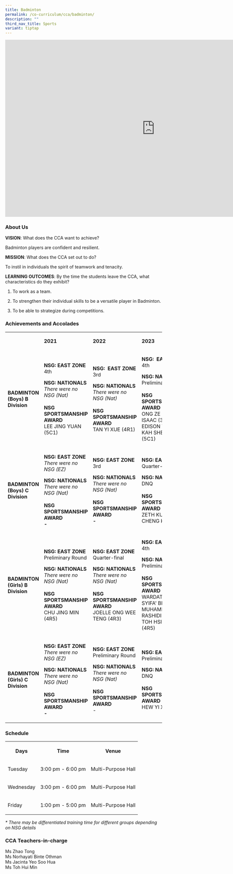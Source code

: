 ```yaml
---
title: Badminton
permalink: /co-curriculum/cca/badminton/
description: ""
third_nav_title: Sports
variant: tiptap
---
```

<div class="iframe-wrapper">
<iframe height="569" width="960" allowfullscreen="true" frameborder="0" src="https://docs.google.com/presentation/d/1FW0k-MTzIIITn0Gpre2R7T7kJy8AsF-MMhZ8h77JJo4/embed?start=true&amp;loop=true&amp;delayms=3000"></iframe>
</div>
<h3>About Us</h3>
<p><strong>VISION</strong>: What does the CCA want to achieve?&nbsp;</p>
<p>Badminton players are confident and resilient.</p>
<p><strong>MISSION</strong>: What does the CCA set out to do?</p>
<p>To instil in individuals the spirit of teamwork and tenacity.</p>
<p><strong>LEARNING OUTCOMES</strong>: By the time the students leave the
CCA, what characteristics do they exhibit?</p>
<ol data-tight="true" class="tight">
<li>
<p>To work as a team.</p>
</li>
<li>
<p>To strengthen their individual skills to be a versatile player in Badminton.</p>
</li>
<li>
<p>To be able to strategize during competitions.</p>
</li>
</ol>
<h3>Achievements and Accolades</h3>
<table style="minWidth: 100px">
<colgroup>
<col>
<col>
<col>
<col>
</colgroup>
<tbody>
<tr>
<td rowspan="1" colspan="1">
<p><strong>&nbsp;</strong>
</p>
</td>
<td rowspan="1" colspan="1">
<p><strong>2021</strong>
</p>
</td>
<td rowspan="1" colspan="1">
<p><strong>2022</strong>
</p>
</td>
<td rowspan="1" colspan="1">
<p><strong>2023</strong>
</p>
</td>
</tr>
<tr>
<td rowspan="1" colspan="1">
<p><strong>BADMINTON (Boys) B Division</strong>
</p>
</td>
<td rowspan="1" colspan="1">
<p><strong>NSG: EAST ZONE <br></strong>4th</p>
<p></p>
<p><strong>NSG: NATIONALS<br></strong><em>There were no NSG (Nat)</em><strong><br><br>NSG SPORTSMANSHIP AWARD<br></strong>LEE
JING YUAN (5C1)</p>
</td>
<td rowspan="1" colspan="1">
<p><strong>NSG:&nbsp; EAST ZONE <br></strong>3rd</p>
<p></p>
<p><strong>NSG: NATIONALS<br></strong><em>There were no NSG (Nat)</em><strong><br><br>NSG SPORTSMANSHIP AWARD<br></strong>TAN
YI XUE (4R1)</p>
</td>
<td rowspan="1" colspan="1">
<p><strong>NSG:&nbsp; EAST ZONE <br></strong>4th</p>
<p></p>
<p><strong>NSG: NATIONALS<br></strong>Preliminary Round<strong><br><br>NSG SPORTSMANSHIP AWARD</strong>
<br>ONG ZE LIN, ISAAC (3R1)
<br>EDISON YONG KAH SHENG (5C1)</p>
</td>
</tr>
<tr>
<td rowspan="1" colspan="1">
<p><strong>BADMINTON (Boys) C Division</strong>
</p>
</td>
<td rowspan="1" colspan="1">
<p><strong>NSG: EAST ZONE <br></strong><em>There were no NSG (EZ)</em>
</p>
<p></p>
<p><strong>NSG: NATIONALS<br></strong><em>There were no NSG (Nat)</em><strong><br><br>NSG SPORTSMANSHIP AWARD<br>-</strong>
</p>
</td>
<td rowspan="1" colspan="1">
<p><strong>NSG: EAST ZONE <br></strong>3rd</p>
<p></p>
<p><strong>NSG: NATIONALS<br></strong><em>There were no NSG (Nat)</em><strong><br><br>NSG SPORTSMANSHIP AWARD<br>-</strong>
</p>
</td>
<td rowspan="1" colspan="1">
<p><strong>NSG: EAST ZONE <br></strong>Quarter-finals</p>
<p></p>
<p><strong>NSG: NATIONALS<br></strong>DNQ<strong><br><br>NSG SPORTSMANSHIP AWARD<br></strong>ZETH
KUIK CHENG KAI (2C2)</p>
</td>
</tr>
<tr>
<td rowspan="1" colspan="1">
<p><strong>BADMINTON (Girls) B Division</strong>
</p>
</td>
<td rowspan="1" colspan="1">
<p><strong>NSG: EAST ZONE <br></strong>Preliminary Round</p>
<p></p>
<p><strong>NSG: NATIONALS<br></strong><em>There were no NSG (Nat)</em><strong><br><br>NSG SPORTSMANSHIP AWARD<br></strong>CHU
JING MIN (4R5)</p>
</td>
<td rowspan="1" colspan="1">
<p><strong>NSG: EAST ZONE <br></strong>Quarter-final</p>
<p></p>
<p><strong>NSG: NATIONALS<br></strong><em>There were no NSG (Nat)</em><strong><br><br>NSG SPORTSMANSHIP AWARD<br></strong>JOELLE
ONG WEE TENG (4R3)</p>
</td>
<td rowspan="1" colspan="1">
<p><strong>NSG: EAST ZONE <br></strong>4th</p>
<p></p>
<p><strong>NSG: NATIONALS<br></strong>Preliminary Round<strong><br><br>NSG SPORTSMANSHIP AWARD<br></strong>WARDATUS
SYIFA' BINTE MUHAMMAD RASHIDI (4C3)
<br>TOH HSIN YIN (4R5)</p>
</td>
</tr>
<tr>
<td rowspan="1" colspan="1">
<p><strong>BADMINTON (Girls) C Division</strong>
</p>
</td>
<td rowspan="1" colspan="1">
<p><strong>NSG: EAST ZONE <br></strong><em>There were no NSG (EZ)</em>
</p>
<p></p>
<p><strong>NSG: NATIONALS<br></strong><em>There were no NSG (Nat)</em><strong><br><br>NSG SPORTSMANSHIP AWARD<br>-</strong>
</p>
</td>
<td rowspan="1" colspan="1">
<p><strong>NSG: EAST ZONE <br></strong>Preliminary Round</p>
<p></p>
<p><strong>NSG: NATIONALS<br></strong><em>There were no NSG (Nat)</em><strong><br><br>NSG SPORTSMANSHIP AWARD<br></strong>-</p>
</td>
<td rowspan="1" colspan="1">
<p><strong>NSG: EAST ZONE <br></strong>Preliminary Round</p>
<p></p>
<p><strong>NSG: NATIONALS<br></strong>DNQ<strong><br><br>NSG SPORTSMANSHIP AWARD<br></strong>HEW
YI XIN (2R3)</p>
</td>
</tr>
</tbody>
</table>
<h3>Schedule</h3>
<table style="minWidth: 75px">
<colgroup>
<col>
<col>
<col>
</colgroup>
<tbody>
<tr>
<th rowspan="1" colspan="1">
<p>Days</p>
</th>
<th rowspan="1" colspan="1">
<p>Time</p>
</th>
<th rowspan="1" colspan="1">
<p>Venue
<br>
</p>
</th>
</tr>
<tr>
<td rowspan="1" colspan="1">
<p>Tuesday</p>
</td>
<td rowspan="1" colspan="1">
<p>3:00 pm - 6:00 pm</p>
</td>
<td rowspan="1" colspan="1">
<p>Multi-Purpose Hall</p>
</td>
</tr>
<tr>
<td rowspan="1" colspan="1">
<p>Wednesday</p>
</td>
<td rowspan="1" colspan="1">
<p>3:00 pm - 6:00 pm</p>
</td>
<td rowspan="1" colspan="1">
<p>Multi-Purpose Hall</p>
</td>
</tr>
<tr>
<td rowspan="1" colspan="1">
<p>Friday</p>
</td>
<td rowspan="1" colspan="1">
<p>1:00 pm - 5:00 pm</p>
</td>
<td rowspan="1" colspan="1">
<p>Multi-Purpose Hall</p>
</td>
</tr>
</tbody>
</table>
<p><em>* There may be differentiated training time for different groups depending on NSG details</em>
</p>
<h3>CCA Teachers-in-charge</h3>
<p>Ms Zhao Tong
<br>Ms Norhayati Binte Othman
<br>Ms Jacinta Yeo Soo Hua
<br>Ms Toh Hui Min</p>